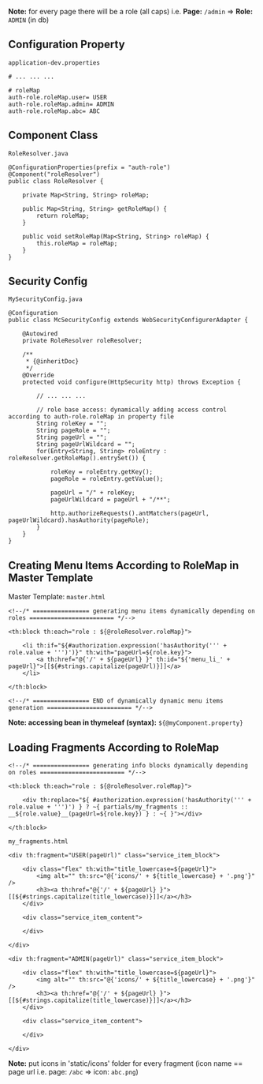 **Note:** for every page there will be a role (all caps) i.e. **Page:** `/admin` => **Role:** `ADMIN` (in db)

## Configuration Property
`application-dev.properties`
```
# ... ... ...

# roleMap
auth-role.roleMap.user= USER
auth-role.roleMap.admin= ADMIN
auth-role.roleMap.abc= ABC

```

## Component Class
`RoleResolver.java`
```
@ConfigurationProperties(prefix = "auth-role")
@Component("roleResolver")
public class RoleResolver {
	
	private Map<String, String> roleMap;

	public Map<String, String> getRoleMap() {
		return roleMap;
	}

	public void setRoleMap(Map<String, String> roleMap) {
		this.roleMap = roleMap;
	}
}
```

## Security Config
`MySecurityConfig.java`
```
@Configuration
public class McSecurityConfig extends WebSecurityConfigurerAdapter {

	@Autowired
	private RoleResolver roleResolver;

	/**
	 * {@inheritDoc}
	 */
	@Override
	protected void configure(HttpSecurity http) throws Exception {
		
		// ... ... ...

		// role base access: dynamically adding access control according to auth-role.roleMap in property file
		String roleKey = "";
		String pageRole = "";
		String pageUrl = "";
		String pageUrlWildcard = "";
		for(Entry<String, String> roleEntry : roleResolver.getRoleMap().entrySet()) {
			
			roleKey = roleEntry.getKey();
			pageRole = roleEntry.getValue();
			
			pageUrl = "/" + roleKey;
			pageUrlWildcard = pageUrl + "/**";
			
			http.authorizeRequests().antMatchers(pageUrl, pageUrlWildcard).hasAuthority(pageRole);
		}
	}
}
```

## Creating Menu Items According to RoleMap in Master Template
Master Template: `master.html`
```
<!--/* ================ generating menu items dynamically depending on roles ======================== */-->

<th:block th:each="role : ${@roleResolver.roleMap}">

	<li th:if="${#authorization.expression('hasAuthority(''' + role.value + ''')')}" th:with="pageUrl=${role.key}">
		<a th:href="@{'/' + ${pageUrl} }" th:id="${'menu_li_' + pageUrl}">[[${#strings.capitalize(pageUrl)}]]</a>
	</li>

</th:block>

<!--/* ================ END of dynamically dynamic menu items generation ======================== */-->
```
**Note: accessing bean in thymeleaf (syntax):** `${@myComponent.property}`

## Loading Fragments According to RoleMap
```
<!--/* ================ generating info blocks dynamically depending on roles ======================== */-->

<th:block th:each="role : ${@roleResolver.roleMap}">

	<div th:replace="${ #authorization.expression('hasAuthority(''' + role.value + ''')') } ? ~{ partials/my_fragments :: __${role.value}__(pageUrl=${role.key}) } : ~{ }"></div>

</th:block>
```

`my_fragments.html`
```
<div th:fragment="USER(pageUrl)" class="service_item_block">

	<div class="flex" th:with="title_lowercase=${pageUrl}">
		<img alt="" th:src="@{'icons/' + ${title_lowercase} + '.png'}" />
		<h3><a th:href="@{'/' + ${pageUrl} }">[[${#strings.capitalize(title_lowercase)}]]</a></h3>
	</div>

	<div class="service_item_content">

	</div>

</div>

<div th:fragment="ADMIN(pageUrl)" class="service_item_block">

	<div class="flex" th:with="title_lowercase=${pageUrl}">
		<img alt="" th:src="@{'icons/' + ${title_lowercase} + '.png'}" />
		<h3><a th:href="@{'/' + ${pageUrl} }">[[${#strings.capitalize(title_lowercase)}]]</a></h3>
	</div>

	<div class="service_item_content">

	</div>

</div>
```
**Note:** put icons in 'static/icons' folder for every fragment (icon name == page url i.e. page: `/abc` => icon: `abc.png`)
